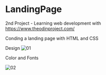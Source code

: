 # LandingPage
2nd Project - Learning web development with https://www.theodinproject.com/

Conding a landing page with HTML and CSS

Design
![01](https://user-images.githubusercontent.com/122730242/212753396-d39a189f-ff95-452c-80b6-5b524e71aace.png)

Color and Fonts

![02](https://user-images.githubusercontent.com/122730242/212753458-d55b45fb-4137-4ac6-b2b9-799662ea26d0.png)
